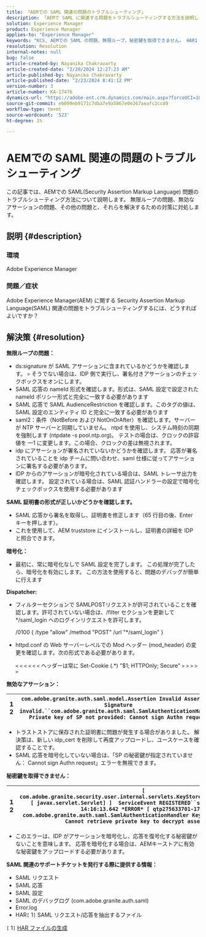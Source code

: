 ```yaml
---
title: 「AEMでの SAML 関連の問題のトラブルシューティング」
description: 「AEMで SAML に関連する問題をトラブルシューティングする方法を説明します。 無限ループの問題を確認し、SAML 証明書の形式が正しいかどうかを確認します。」
solution: Experience Manager
product: Experience Manager
applies-to: "Experience Manager"
keywords: "KCS, AEMでの SAML の問題，無限ループ，秘密鍵を取得できません， HAR1 ファイル， SAML リクエスト， SAML の DEBUG ログ， com.adobe.granite.auth.saml, experience manager"
resolution: Resolution
internal-notes: null
bug: false
article-created-by: Nayanika Chakravarty
article-created-date: "2/20/2024 12:27:23 AM"
article-published-by: Nayanika Chakravarty
article-published-date: "2/23/2024 8:41:12 PM"
version-number: 3
article-number: KA-17476
dynamics-url: "https://adobe-ent.crm.dynamics.com/main.aspx?forceUCI=1&pagetype=entityrecord&etn=knowledgearticle&id=c34ad2cd-86cf-ee11-9079-6045bd006239"
source-git-commit: eb099eb9171c7dba7e9a5867e0e267aeafc2ccd9
workflow-type: tm+mt
source-wordcount: '523'
ht-degree: 1%

---
```


# AEMでの SAML 関連の問題のトラブルシューティング


この記事では、AEMでの SAML(Security Assertion Markup Language) 問題のトラブルシューティング方法について説明します。 無限ループの問題、無効なアサーションの問題、その他の問題と、それらを解決するための対策に対処します。

## 説明 {#description}


### <b>環境</b>

Adobe Experience Manager



### <b>問題／症状</b>

Adobe Experience Manager(AEM) に関する Security Assertion Markup Language(SAML) 関連の問題をトラブルシューティングするには、どうすればよいですか？


## 解決策 {#resolution}


<b>無限ループの問題：</b>

- ds:signature が SAML アサーションに含まれているかどうかを確認します。 `>`  そうでない場合は、IDP 側で実行し、署名付きアサーションのチェックボックスをオンにします。
- SAML 応答の nameId 形式を確認します。形式は、SAML 設定で設定された nameId ポリシー形式と完全に一致する必要があります
- SAML 応答で SAML AudienceRestriction を確認します。このタグの値は、SAML 設定のエンティティ ID と完全に一致する必要があります
- saml2：条件（NotBefore および NotOnOrAfter）を確認します。サーバーが NTP サーバーと同期していません。 ntpd を使用し、システム時刻の同期を強制します (ntpdate -s pool.ntp.org)。 テストの場合は、クロックの許容値を —1 に変更します。この場合、クロックの差は無視されます。
- idp にアサーションが署名されていないかどうかを確認します。 応答が署名されていることを idp チームに問い合わせ、saml 仕様に従ってアサーションに署名する必要があります。
- IDP からのアサーションが暗号化されている場合は、SAML トレーサ出力を確認します。 設定されている場合は、SAML 認証ハンドラーの設定で暗号化チェックボックスを使用する必要があります


<b>SAML 証明書の形式が正しいかどうかを確認します。</b>

- SAML 応答から署名を取得し、証明書を修正します（65 行目の後、Enter キーを押します）。
- これを使用して、AEM truststore にインストールし、証明書の詳細を IDP と照合できます。


<b>暗号化：</b>

- 最初に、常に暗号化なしで SAML 設定を完了します。 この処理が完了したら、暗号化を有効にします。 この方法を使用すると、問題のデバッグが簡単に行えます


<b>Dispatcher:</b>

- フィルターセクションで SAMLPOSTリクエストが許可されていることを確認します。許可されていない場合は、/filter セクションを更新して\*/saml_login へのログインリクエストを許可します。



  /0100 { /type &quot;allow&quot; /method &quot;POST&quot; /url &quot;\*/saml_login&quot; }


- httpd.conf の Web サーバーレベルでの Mod ヘッダー (mod_header) の変更を確認します。次の形式である必要があります。

  `<` `<` `<` `<` `<` `<`  ヘッダーは常に Set-Cookie (.\*) &quot;$1; HTTPOnly; Secure&quot; `>` `>` `>` `>` `>`


<b>無効なアサーション：</b>


| 1<br>  2 | `com.adobe.granite.auth.saml.model.Assertion Invalid Assertion: Signature invalid.``com.adobe.granite.auth.saml.SamlAuthenticationHandler Private key of SP not provided: Cannot sign Authn request` |
| --- | --- |


- トラストストアに保存された証明書に問題が発生する場合がありました。 解決策は、新しい idp_cert を削除して再度アップロードし、ユースケースを確認することです。
- SAML 応答を暗号化していない場合は、「SP の秘密鍵が指定されていません： Cannot sign Authn request」エラーを無視できます。


<b>秘密鍵を取得できません：</b>


| 1<br>  2 | `[ com.adobe.granite.security.user.internal.servlets.KeyStoreManagingServlet,1121, [ javax.servlet.Servlet] ]  ServiceEvent REGISTERED``saml.log:27.01.2019 14:16:13.642 *ERROR* [ qtp275633701-179]  com.adobe.granite.auth.saml.SamlAuthenticationHandler KeyStore uninitialized. Cannot retrieve private key to decrypt assertions.` |
| --- | --- |


- このエラーは、IDP がアサーションを暗号化し、応答を復号化する秘密鍵がないことを意味します。 応答を暗号化する場合は、AEMキーストアに有効な秘密鍵をアップロードする必要があります。


<b>SAML 関連のサポートチケットを発行する際に提供する情報：</b>

- SAML リクエスト
- SAML 応答
- SAML 設定
- SAML のデバッグログ (com.adobe.granite.auth.saml)
- Error.log
- HAR`[` 1`]`  SAML リクエスト/応答を抽出するファイル


`[` 1`]`  [HAR ファイルの生成](https://help.tenderapp.com/kb/troubleshooting-your-tender-site/generating-an-har-file)
